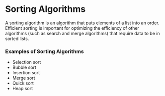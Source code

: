 # Sorting Algorithms
A sorting algorithm is an algorithm that puts elements of a list into an order.
Efficient sorting is important for optimizing the efficiency of other algorithms (such as search and merge algorithms) that require data to be in sorted lists.

### Examples of Sorting Algorithms
* Selection sort
* Bubble sort
* Insertion sort
* Merge sort
* Quick sort
* Heap sort
